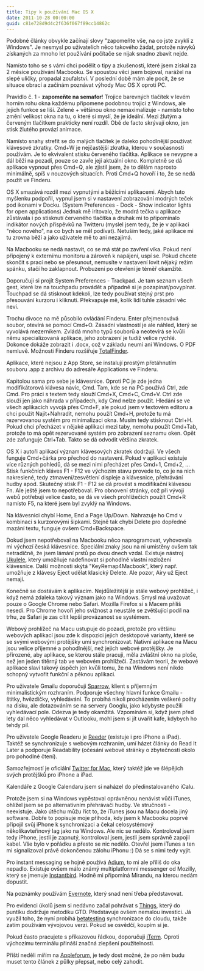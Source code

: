 ```yaml
---
title: Tipy k používání Mac OS X
date: 2011-10-28 00:00:00
guid: c81e728d9d4c2f636f067f89cc14862c
---
```


Podobné články obvykle začínají slovy "zapomeňte vše, na co jste zvyklí z Windows". Je nesmysl po uživatelích něco takového žádat, protože návyků získaných za mnoho let používání počítače se nijak snadno zbavit nejde.

Namísto toho se s vámi chci podělit o tipy a zkušenosti, které jsem získal za 2 měsíce používání Macbooku. Se spoustou věcí jsem bojoval, narážel na slepé uličky, propadal zoufalství. V poslední době mám ale pocit, že se situace obrací a začínám poznávat výhody Mac OS X oproti PC.

Pravidlo č. 1 - **zapomeňte na semafor**! Trojice barevných tlačítek v levém horním rohu okna každému připomene podobnou trojici z Windows, ale jejich funkce se liší. Zelené + většinou okno nemaximalizuje - namísto toho změní velikost okna na tu, o které si myslí, že je ideální. Mezi žlutým a červeným tlačítkem prakticky není rozdíl. Obě de facto skrývají okno, jen stisk žlutého provází animace.

Namísto snahy strefit se do malých tlačítek je daleko pohodlnější používat klávesové zkratky. Cmd+W je nejčastější zkratka, kterou v současnosti používám. Je to ekvivalent stisku červeného tlačítka. Aplikace se nevypne a dál běží na pozadí, pouze se zavře její aktuální okno. Kompletně se dá aplikace vypnout přes Cmd+Q, ale zjistil jsem, že to dělám naprosto minimálně, spíš v nouzových situacích. Proti Cmd+Q hovoří i to, že se nedá použít ve Finderu.

OS X smazává rozdíl mezi vypnutými a běžícími aplikacemi. Abych tuto myšlenku podpořil, vypnul jsem si v nastavení zobrazování modrých teček pod ikonami v Docku. (System Preferences - Dock - Show indicator lights for open applications) Jednak mě iritovalo, že modrá tečka u aplikace zůstávala i po stisknutí červeného tlačítka a druhak mi to připomínalo indikátor nových příspěvků na Twitteru (myslel jsem tedy, že je v aplikaci "něco nového", na co bych se měl podívat). Netuším tedy, jaké aplikace mi tu zrovna běží a jako uživatele mě to ani nezajímá.

Na Macbooku se nedá nastavit, co se má stát po zavření víka. Pokud není připojený k externímu monitoru a zároveň k napájení, uspí se. Pokud chcete skončit s prací nebo se přesunout, nemusíte v nastavení lovit nějaký režim spánku, stačí ho zaklapnout. Probuzení po otevření je téměř okamžité.

Doporučuji si projít System Preferences - Trackpad. Je tam seznam všech gest, které lze na touchpadu provádět a případně si je pozapínat/povy­pínat. Touchpad se dá stisknout kdekoli, lze tedy používat stejný prst pro přesouvání kurzoru i kliknutí. Překvapuje mě, kolik lidí tuhle zásadní věc neví.

Trochu divoce na mě působilo ovládání Finderu. Enter přejmenovává soubor, otevírá se pomocí Cmd+O. Zásadní vlastností je ale náhled, který se vyvolává mezerníkem. Zvládá mnoho typů souborů a neotevírá se kvůli němu specializovaná aplikace, jeho zobrazení je tudíž velice rychlé. Dokonce dokáže zobrazit i .docx, což v základu neumí ani Windows. O PDF nemluvě. Možnosti Finderu rozšiřuje [TotalFinder](http://totalfinder.binaryage.com/).

Aplikace, které nejsou z App Store, se instalují prostým přetáhnutím souboru .app z archivu do adresáře Applications ve Finderu.

Kapitolou sama pro sebe je klávesnice. Oproti PC je zde jedna modifikátorová klávesa navíc, Cmd. Tam, kde se na PC používá Ctrl, zde Cmd. Pro práci s textem tedy slouží Cmd+X, Cmd+C, Cmd+V. Ctrl zde slouží jen jako náhrada v případech, kdy Cmd nelze použít. Hledání se ve všech aplikacích vyvojá přes Cmd+F, ale pokud jsem v textovém editoru a chci použít Najít+Nahradit, nemohu použít Cmd+H, protože tu má rezervovanou systém pro minimalizaci okna. Musím tedy stisknout Ctrl+H. Pokud chci přecházet v nějaké aplikaci mezi taby, nemohu použít Cmd+Tab, protože to má opět rezervované systém pro zobrazení seznamu oken. Opět zde zafunguje Ctrl+Tab. Takto se dá odvodit většina zkratek.

OS X i autoři aplikací význam klávesových zkratek dodržují. Ve všech funguje Cmd+čárka pro přechod do nastavení. Pokud v aplikaci existuje více různých pohledů, dá se mezi nimi přecházet přes Cmd+1, Cmd+2, … Stisk funkčních kláves F1 - F12 ve výchozím stavu provede to, co je na nich nakreslené, tedy ztmavení/zesvětlení displeje a klávesnice, přehrávání hudby apod. Skutečný stisk F1 - F12 se dá provést s modifikační klávesou Fn. Ale ještě jsem to nepotřeboval. Pro obnovení stránky, což při vývoji webů potřebuji velice často, se dá ve všech prohlížečich použít Cmd+R namísto F5, na které jsem byl zvyklý na Windows.

Na klávesnici chybí Home, End a Page Up/Down. Nahrazuje ho Cmd v kombinaci s kurzorovými šipkami. Stejně tak chybí Delete pro dopředné mazání textu, funguje ovšem Cmd+Backspace.

Dokud jsem nepotřeboval na Macbooku něco naprogramovat, vyhovovala mi výchozí česká klávesnice. Speciální znaky jsou na ni umistěny ovšem tak netradičně, že jsem lámání prstů po dvou dnech vzdal. Existuje nástroj [Ukulele](http://scripts.sil.org/cms/scripts/page.php?site_id=nrsi&id=ukelele), který umožňuje nadefinovat si pohodlně vlastní rozložení klávesnice. Další možnosti skýtá "KeyRemap4Macbook", který např. umožňuje z klávesy Eject udělat klasický Delete. Ale pozor, Airy už Eject nemají.

Konečně se dostávám k aplikacím. Nejdůležitější je stále webový prohlížeč, i když nemá zdaleka takový význam jako na Windows. Smysl má uvažovat pouze o Google Chrome nebo Safari. Mozilla Firefox si s Macem příliš nesedí. Pro Chrome hovoří jeho svižnost a neustále se zvětšující podíl na trhu, ze Safari je zas cítit lepší provázanost se systémem.

Webový prohlížeč na Macu ustupuje do pozadí, protože pro většinu webových aplikací jsou zde k dispozici jejich desktopové varianty, které se se svými webovými protějšky umí synchronizovat. Nativní aplikace na Macu jsou velice příjemné a pohodlnější, než jejich webové protějšky. Je přirozené, aby aplikace, se kterou stále pracuji, měla zvláštní okno na ploše, než jen jeden titěrný tab ve webovém prohlížeči. Zastávám teorii, že webové aplikace slaví takový úspěch jen kvůli tomu, že na Windows není nikdo schopný vytvořit funkční a pěknou aplikaci.

Pro uživatele Gmailu doporučuji [Sparrow](http://sparrowmailapp.com/), klient s příjemným minimalistickým rozhraním. Podporuje všechny hlavní funkce Gmailu - štítky, hvězdičky, vyhledávání. To probíhá nikoli procházením veškeré pošty na disku, ale dotazováním se na servery Googlu, jako kdybyste použili vyhledávací pole. Odezva je tedy okamžitá. Vzpomínám si, když jsem před lety dal něco vyhledávat v Outlooku, mohl jsem si jít uvařit kafe, kdybych ho tehdy pil.

Pro uživatele Google Readeru je [Reeder](http://reederapp.com/mac/) (existuje i pro iPhone a iPad). Taktéž se synchronizuje s webovým rozhraním, umí házet články do Read It Later a podporuje Readability (očesání webové stránky o zbytečnosti okolo pro pohodlné čtení).

Samozřejmostí je oficiální [Twitter for Mac](http://itunes.apple.com/cz/app/twitter/id409789998?mt=12), který taktéž jde ve šlépějích svých protějšků pro iPhone a iPad.

Kalendáře z Google Calendaru jsem si naházel do předinstalovaného iCalu.

Protože jsem si na Windows vypěstoval oprávněnou nenávist vůči iTunes, ohlížel jsem se po alternativním přehrávači hudby. Ve stručnosti - neexistuje. Jako útěchu můžu říct to, že iTunes jsou na Macu docela jiný software. Dobře to popisuje moje příhoda, kdy jsem k Macbooku poprvé připojil svůj iPhone k synchronizaci a čekal celosystémový několikavteřinový lag jako na Windows. Ale nic se nedělo. Kontroloval jsem tedy iPhone, jestli je zapnutý, kontroloval jsem, jestli jsem správně zapojil kabel. Vše bylo v pořádku a přesto se nic nedělo. Otevřel jsem iTunes a ten mi signalizoval právě dokončenou zálohu iPhonu :) Dá se s nimi tedy vyjít.

Pro instant messaging se hojně používá [Adium](http://adium.im/), to mi ale příliš do oka nepadlo. Existuje ovšem málo známý multiplatformní messenger od Mozilly, který se jmenuje [Instantbird](http://instantbird.com/). Hodně mi připomíná Mirandu, na kterou nedám dopustit.

Na poznámky používám [Evernote](http://www.evernote.com/), který snad není třeba představovat.

Pro evidenci úkolů jsem si nedávno začal pohrávat s [Things](http://culturedcode.com/things/), který do puntíku dodržuje metodiku GTD. Představuje ovšem nemalou investici. Já využil toho, že nyní probíhá [betatesting](http://culturedcode.com/things/blog/2011/05/things-cloud-sync-beta-begins.html) synchronizace do cloudu, takže zatím používám vývojovou verzi. Pokud se osvědčí, koupím si je.

Pokud často pracujete s příkazovou řádkou, doporučuji [iTerm](http://www.iterm2.com/). Oproti výchozímu terminálu přináší značná zlepšení použitelnosti.

Příští neděli mířím na [Appleforum](http://appleforum.mujmac.cz/2011/), je tedy dost možné, že po něm budu muset tento článek z půlky přepsat, nebo celý zahodit.

